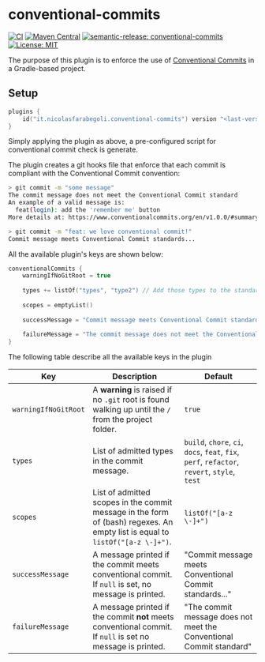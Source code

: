 # conventional-commits

[![CI](https://github.com/nicolasfara/conventional-commits/actions/workflows/build-release.yml/badge.svg)](https://github.com/nicolasfara/conventional-commits/actions/workflows/build-release.yml)
[![Maven Central](https://maven-badges.herokuapp.com/maven-central/it.nicolasfarabegoli/conventional-commits/badge.svg)](https://maven-badges.herokuapp.com/maven-central/it.nicolasfarabegoli/conventional-commits)
[![semantic-release: conventional-commits](https://img.shields.io/badge/semantic--release-conventional_commits-e10098?logo=semantic-release)](https://github.com/semantic-release/semantic-release)
[![License: MIT](https://img.shields.io/badge/License-MIT-yellow.svg)](https://opensource.org/licenses/MIT)

The purpose of this plugin is to enforce the use of [Conventional Commits](https://www.conventionalcommits.org/en/v1.0.0/) in a Gradle-based project.

## Setup
```kotlin
plugins {
    id("it.nicolasfarabegoli.conventional-commits") version "<last-version>"
}
```

Simply applying the plugin as above, a pre-configured script for conventional commit check is generate.

The plugin creates a git hooks file that enforce that each commit is compliant with the Conventional Commit convention:

```bash
> git commit -m "some message"
The commit message does not meet the Conventional Commit standard
An example of a valid message is:
  feat(login): add the 'remember me' button
More details at: https://www.conventionalcommits.org/en/v1.0.0/#summary

> git commit -m "feat: we love conventional commit!"
Commit message meets Conventional Commit standards...
```

All the available plugin's keys are shown below:

```kotlin
conventionalCommits {
    warningIfNoGitRoot = true
    
    types += listOf("types", "type2") // Add those types to the standard ones
    
    scopes = emptyList()
    
    successMessage = "Commit message meets Conventional Commit standards..."
    
    failureMessage = "The commit message does not meet the Conventional Commit standard"
}
```

The following table describe all the available keys in the plugin

| Key                  | Description                                                                                                                   | Default                                                                                      |
|----------------------|-------------------------------------------------------------------------------------------------------------------------------|----------------------------------------------------------------------------------------------|
| `warningIfNoGitRoot` | A **warning** is raised if no `.git` root is found walking up until the `/` from the project folder.                          | `true`                                                                                       |
| `types`              | List of admitted types in the commit message.                                                                                 | `build`, `chore`, `ci`, `docs`, `feat`, `fix`, `perf`, `refactor`, `revert`, `style`, `test` |
| `scopes`             | List of admitted scopes in the commit message in the form of (bash) regexes. An empty list is equal to `listOf("[a-z \-]+")`. | `listOf("[a-z \-]+")`                                                                        |
| `successMessage`     | A message printed if the commit meets conventional commit. If `null` is set, no message is printed.                           | "Commit message meets Conventional Commit standards..."                                      |
| `failureMessage`     | A message printed if the commit **not** meets conventional commit. If `null` is set no message is printed.                    | "The commit message does not meet the Conventional Commit standard"                          |
